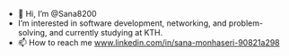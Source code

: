 - 👋 Hi, I’m @Sana8200
- I’m interested in software development, networking, and problem-solving, and currently studying at KTH. 
- 📫 How to reach me www.linkedin.com/in/sana-monhaseri-90821a298

<!---
Sana8200/Sana8200 is a ✨ special ✨ repository because its `README.md` (this file) appears on your GitHub profile.
You can click the Preview link to take a look at your changes.
--->
